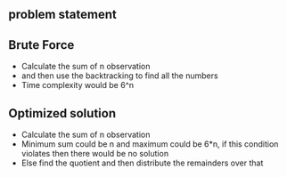 ## problem statement
<a href="https://leetcode.com/problems/find-missing-observations/description/?envType=daily-question&envId=2024-09-05"></a>

## Brute Force
<ul>
   <li>Calculate the sum of n observation</li>
   <li>and then use the backtracking to find all the numbers</li>
   <li>Time complexity would be 6^n</li>
</ul>

## Optimized solution
<ul>
   <li>Calculate the sum of n observation</li>
   <li>Minimum sum could be n and maximum could be 6*n, if this condition violates then there would be no solution</li>
   <li>Else find the quotient and then distribute the remainders over that</li>
</ul>